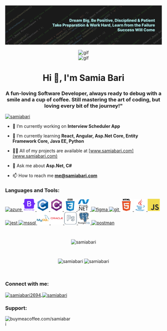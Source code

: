 
[![MasterHead](https://github.com/samiabari/samiabari/blob/main/Banner.jpg)](https://www.samiabari.com)

<div align="center">
  <img src="https://media4.giphy.com/media/v1.Y2lkPTc5MGI3NjExMnJtMWJrdmhrZzkxcm5sejc0YzZyc2xhb2FueGtrZGE4eHB2bmhjNSZlcD12MV9pbnRlcm5hbF9naWZfYnlfaWQmY3Q9Zw/GRPy8MKag9U1U88hzY/giphy.webp" alt="gif" width="400" height="400">
</div>
<div align="center">
  <img src="https://giphy.com/embed/CuuSHzuc0O166MRfjt" alt="gif" width="400" height="400">
</div>

<h1 align="center">Hi 👋, I'm Samia Bari</h1>
<h3 align="center">A fun-loving Software Developer, always ready to debug with a smile and a cup of coffee. Still mastering the art of coding, but loving every bit of the journey!"</h3>

<p align="left"> 
<a href="https://github.com/ryo-ma/github-profile-trophy">
<img src="https://github-profile-trophy.vercel.app/?username=samiabari" alt="samiabari" />
</a> 
</p>

- 🔭 I’m currently working on **Interview Scheduler App**

- 🌱 I’m currently learning **React, Angular, Asp.Net Core, Entity Framework Core, Java EE, Python**

- 👨‍💻 All of my projects are available at [www.samiabari.com](www.samiabari.com)

- 💬 Ask me about **Asp.Net, C#**

- 📫 How to reach me **me@samiabari.com**



<h3 align="left">Languages and Tools:</h3>
<p align="left"> 
<a href="https://azure.microsoft.com/en-in/" target="_blank" rel="noreferrer"> 
<img src="https://www.vectorlogo.zone/logos/microsoft_azure/microsoft_azure-icon.svg" alt="azure" width="40" height="40"/> 
</a> 
<a href="https://getbootstrap.com" target="_blank" rel="noreferrer"> 
<img src="https://raw.githubusercontent.com/devicons/devicon/master/icons/bootstrap/bootstrap-plain-wordmark.svg" alt="bootstrap" width="40" height="40"/> 
</a> 
<a href="https://www.cprogramming.com/" target="_blank" rel="noreferrer"> <img src="https://raw.githubusercontent.com/devicons/devicon/master/icons/c/c-original.svg" alt="c" width="40" height="40"/> </a> <a href="https://www.w3schools.com/cs/" target="_blank" rel="noreferrer"> 
<img src="https://raw.githubusercontent.com/devicons/devicon/master/icons/csharp/csharp-original.svg" alt="csharp" width="40" height="40"/> 
</a> 
<a href="https://www.w3schools.com/css/" target="_blank" rel="noreferrer"> 
<img src="https://raw.githubusercontent.com/devicons/devicon/master/icons/css3/css3-original-wordmark.svg" alt="css3" width="40" height="40"/> 
</a> 
<a href="https://dotnet.microsoft.com/" target="_blank" rel="noreferrer"> 
<img src="https://raw.githubusercontent.com/devicons/devicon/master/icons/dot-net/dot-net-original-wordmark.svg" alt="dotnet" width="40" height="40"/> 
</a> 
<a href="https://www.figma.com/" target="_blank" rel="noreferrer"> 
<img src="https://www.vectorlogo.zone/logos/figma/figma-icon.svg" alt="figma" width="40" height="40"/> 
</a> 
<a href="https://git-scm.com/" target="_blank" rel="noreferrer"> 
<img src="https://www.vectorlogo.zone/logos/git-scm/git-scm-icon.svg" alt="git" width="40" height="40"/> 
</a> 
<a href="https://www.w3.org/html/" target="_blank" rel="noreferrer"> 
<img src="https://raw.githubusercontent.com/devicons/devicon/master/icons/html5/html5-original-wordmark.svg" alt="html5" width="40" height="40"/> 
</a> 
<a href="https://www.java.com" target="_blank" rel="noreferrer"> 
<img src="https://raw.githubusercontent.com/devicons/devicon/master/icons/java/java-original.svg" alt="java" width="40" height="40"/> 
</a> 
<a href="https://developer.mozilla.org/en-US/docs/Web/JavaScript" target="_blank" rel="noreferrer"> 
<img src="https://raw.githubusercontent.com/devicons/devicon/master/icons/javascript/javascript-original.svg" alt="javascript" width="40" height="40"/> 
</a> 
<a href="https://jestjs.io" target="_blank" rel="noreferrer"> 
<img src="https://www.vectorlogo.zone/logos/jestjsio/jestjsio-icon.svg" alt="jest" width="40" height="40"/> 
</a> 
<a href="https://www.microsoft.com/en-us/sql-server" target="_blank" rel="noreferrer"> 
<img src="https://www.svgrepo.com/show/303229/microsoft-sql-server-logo.svg" alt="mssql" width="40" height="40"/> 
</a> 
<a href="https://www.mysql.com/" target="_blank" rel="noreferrer"> 
<img src="https://raw.githubusercontent.com/devicons/devicon/master/icons/mysql/mysql-original-wordmark.svg" alt="mysql" width="40" height="40"/> 
</a> 
<a href="https://www.oracle.com/" target="_blank" rel="noreferrer"> 
<img src="https://raw.githubusercontent.com/devicons/devicon/master/icons/oracle/oracle-original.svg" alt="oracle" width="40" height="40"/> 
</a> 
<a href="https://www.photoshop.com/en" target="_blank" rel="noreferrer"> 
<img src="https://raw.githubusercontent.com/devicons/devicon/master/icons/photoshop/photoshop-line.svg" alt="photoshop" width="40" height="40"/> 
</a> 
<a href="https://www.postgresql.org" target="_blank" rel="noreferrer"> 
<img src="https://raw.githubusercontent.com/devicons/devicon/master/icons/postgresql/postgresql-original-wordmark.svg" alt="postgresql" width="40" height="40"/> 
</a> 
<a href="https://postman.com" target="_blank" rel="noreferrer"> 
<img src="https://www.vectorlogo.zone/logos/getpostman/getpostman-icon.svg" alt="postman" width="40" height="40"/> 
</a> 
</p>


<p>&nbsp;</p>

<div align="center">
<img  src="https://github-readme-streak-stats.herokuapp.com/?user=samiabari&" alt="samiabari" />
</div>

<p>&nbsp;</p>

<div align="center">
<img  height="180em" src="https://github-readme-stats.vercel.app/api/top-langs?username=samiabari&show_icons=true&locale=en&layout=compact" alt="samiabari" />
<img  height="180em" src="https://github-readme-stats.vercel.app/api?username=samiabari&show_icons=true&locale=en" alt="samiabari" />
</div>


<p>&nbsp;</p>


<h3 align="left">Connect with me:</h3>
<p align="left">
<a href="https://linkedin.com/in/samiabari2694" target="blank"><img align="center" src="https://raw.githubusercontent.com/rahuldkjain/github-profile-readme-generator/master/src/images/icons/Social/linked-in-alt.svg" alt="samiabari2694" height="30" width="40" />
</a>
<a href="https://www.leetcode.com/samiabari" target="blank"><img align="center" src="https://raw.githubusercontent.com/rahuldkjain/github-profile-readme-generator/master/src/images/icons/Social/leet-code.svg" alt="samiabari" height="30" width="40" />
</a>
</p>

<h3 align="left">Support:</h3>
<p>
<a href="https://www.buymeacoffee.com/buymeacoffee.com/samiabari"> <img align="left" src="https://cdn.buymeacoffee.com/buttons/v2/default-yellow.png" height="50" width="210" alt="buymeacoffee.com/samiabari" />
</a>
</p>


